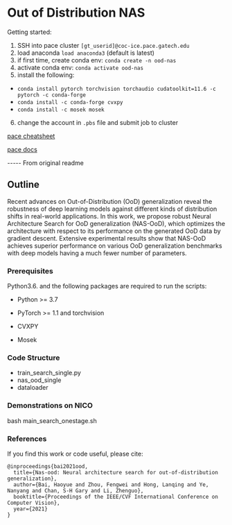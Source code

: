 # Out of Distribution NAS

Getting started:

1. SSH into pace cluster `[gt_userid]@coc-ice.pace.gatech.edu`
2. load anaconda `load anaconda3` (default is latest)
3. if first time, create conda env: `conda create -n ood-nas`
4. activate conda env: `conda activate ood-nas`
5. install the following:
  - `conda install pytorch torchvision torchaudio cudatoolkit=11.6 -c pytorch -c
    conda-forge`
  - `conda install -c conda-forge cvxpy`
  - `conda install -c mosek mosek`

6. change the account in `.pbs` file and submit job to cluster 

[pace cheatsheet](https://docs.pace.gatech.edu/gettingStarted/commands/)

[pace docs](https://docs.pace.gatech.edu/ice_cluster/ice-guide/)

----- From original readme

## Outline

Recent advances on Out-of-Distribution (OoD) generalization reveal the robustness of deep learning models against different kinds of distribution shifts in real-world applications. In this work, we propose robust Neural Architecture Search for OoD generalization (NAS-OoD), which optimizes the architecture with respect to its performance on the generated OoD data by gradient descent.
Extensive experimental results show that NAS-OoD achieves superior performance on various OoD generalization benchmarks with deep models having a much fewer number of parameters.

### Prerequisites

Python3.6. and the following packages are required to run the scripts:

- Python >= 3.7

- PyTorch >= 1.1 and torchvision

- CVXPY

- Mosek

### Code Structure

 - train_search_single.py
 - nas_ood_single
 - dataloader


### Demonstrations on NICO

bash main_search_onestage.sh


### References
If you find this work or code useful, please cite:

```
@inproceedings{bai2021ood,
  title={Nas-ood: Neural architecture search for out-of-distribution generalization},
  author={Bai, Haoyue and Zhou, Fengwei and Hong, Lanqing and Ye, Nanyang and Chan, S-H Gary and Li, Zhenguo},
  booktitle={Proceedings of the IEEE/CVF International Conference on Computer Vision},
  year={2021}
}
```


